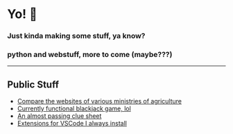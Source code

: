 # Yo! 🙂

### Just kinda making some stuff, ya know?

### python and webstuff, more to come (maybe???)

---
## Public Stuff

- [Compare the websites of various ministries of agriculture](https://kiecphrase.github.io/agsite/)
- [Currently functional blackjack game, lol](https://github.com/kiecphrase/blackjack_game)
- [An almost passing clue sheet](https://github.com/kiecphrase/clue)
- [Extensions for VSCode I always install](https://github.com/kiecphrase/vscode_extensions)
